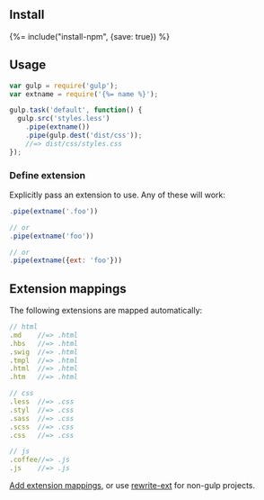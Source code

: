 ## Install
{%= include("install-npm", {save: true}) %}

## Usage

```js
var gulp = require('gulp');
var extname = require('{%= name %}');

gulp.task('default', function() {
  gulp.src('styles.less')
    .pipe(extname())
    .pipe(gulp.dest('dist/css'));
    //=> dist/css/styles.css
});
```

### Define extension

Explicitly pass an extension to use. Any of these will work:

```js
.pipe(extname('.foo'))

// or
.pipe(extname('foo'))

// or
.pipe(extname({ext: 'foo'}))
```

## Extension mappings

The following extensions are mapped automatically:

```js
// html
.md    //=> .html
.hbs   //=> .html
.swig  //=> .html
.tmpl  //=> .html
.html  //=> .html
.htm   //=> .html

// css
.less  //=> .css
.styl  //=> .css
.sass  //=> .css
.scss  //=> .css
.css   //=> .css

// js
.coffee//=> .js
.js    //=> .js
```

[Add extension mappings](https://github.com/jonschlinkert/ext-map), or use [rewrite-ext](https://github.com/jonschlinkert/rewrite-ext) for non-gulp projects.
